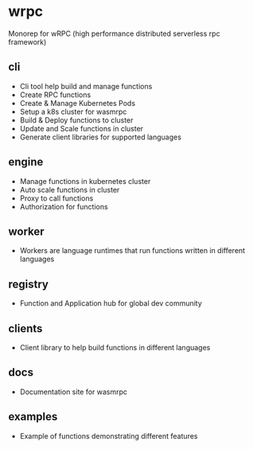 # wrpc
Monorep for wRPC (high performance distributed serverless rpc framework)

## cli
- Cli tool help build and manage functions
- Create RPC functions
- Create & Manage Kubernetes Pods
- Setup a k8s cluster for wasmrpc
- Build & Deploy functions to cluster
- Update and Scale functions in cluster
- Generate client libraries for supported languages


## engine
- Manage functions in kubernetes cluster
- Auto scale functions in cluster
- Proxy to call functions
- Authorization for functions

## worker
- Workers are language runtimes that run functions written in different languages

## registry
- Function and Application hub for global dev community

## clients
- Client library to help build functions in different languages

## docs
- Documentation site for wasmrpc

## examples
- Example of functions demonstrating different features
